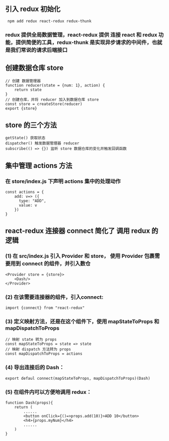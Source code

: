 ## 引入 redux 初始化

     npm add redux react-redux redux-thunk

### redux 提供全局数据管理，react-redux 提供 连接 react 和 redux 功能，提供简便的工具，redux-thunk 是实现异步请求的中间件，也就是我们常说的请求后端接口

## 创建数据仓库 store

    // 创建 数据管理器
    function reducer(state = {num: 1}, action) {
        return state
    }
    // 创建仓库，并将 reducer 加入到数据仓库 store
    const store = createStore(reducer)
    export {store}

## store 的三个方法

    getState() 获取状态
    dispatcher() 触发数据管理器 reducer
    subscribe(() => {}) 监听 store 数据仓库的变化并触发回调函数

## 集中管理 actions 方法

### 在 store/index.js 下声明 actions 集中的处理动作

    const actions = {
        add: v=> ({
          type: "ADD",
          value: v
        })
    }

## react-redux 连接器 connect 简化了 调用 redux 的逻辑

### (1) 在 src/index.js 引入 Provider 和 store， 使用 Provider 包裹需要用到 connect 的组件，并引入数仓

    <Provider store = {store}>
        <Dash/>
    </Provider>

### (2) 在该需要连接器的组件，引入connect:

    import {connect} from "react-redux"

### (3) 定义映射方法，还是在这个组件下，使用 mapStateToProps 和 mapDispatchToProps

    // 映射 state 转为 props
    const mapStateToProps = state => state
    // 映射 dispatch 方法转为 props
    const mapDispatchToProps = actions

### (4) 导出连接后的 Dash：

    export defaul connect(mapStateToProps, mapDispatchToProps)(Dash)

### (5) 在组件内可以方便地调用 redux：

    function Dash(props){
        return (
            ......
            <button onClick={()=>props.add(10)}>ADD 10</button>
            <h4>{props.myNum}</h4>
            ......
        )
    }